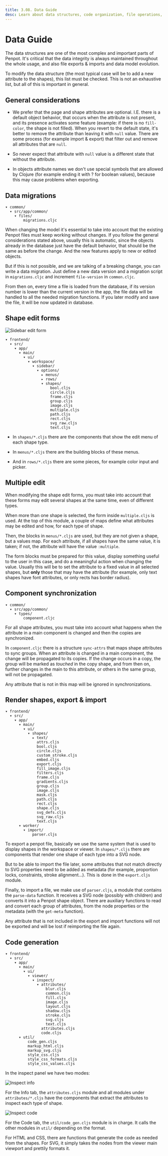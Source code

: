 ```yaml
---
title: 3.08. Data Guide
desc: Learn about data structures, code organization, file operations, migrations, shape editing, and component syncing. See Penpot's technical guide. Try it free!
---
```


# Data Guide

The data structures are one of the most complex and important parts of Penpot.
It's critical that the data integrity is always maintained throughout the whole
usage, and also file exports & imports and data model evolution.

To modify the data structure (the most typical case will be to add a new attribute
to the shapes), this list must be checked. This is not an exhaustive list, but
all of this is important in general.

## General considerations

* We prefer that the page and shape attributes are optional. I.E. there is a
  default object behavior, that occurs when the attribute is not present, and
  its presence activates some feature (example: if there is no <code class="language-clojure">fill-color</code>,
  the shape is not filled). When you revert to the default state, it's better
  to remove the attribute than leaving it with <code class="language-clojure">null</code> value. There are some
  process (for example import & export) that filter out and remove all
  attributes that are <code class="language-clojure">null</code>.

* So never expect that attribute with <code class="language-clojure">null</code> value is a different state that
  without the attribute.

* In objects attribute names we don't use special symbols that are allowed by
  Clojure (for example ending it with ? for boolean values), because this may
  cause problems when exporting.

## Data migrations

```text
▾ common/
  ▾ src/app/common/
    ▾ files/
        migrations.cljc
```

When changing the model it's essential to take into account that the existing
Penpot files must keep working without changes. If you follow the general
considerations stated above, usually this is automatic, since the objects
already in the database just have the default behavior, that should be the same
as before the change. And the new features apply to new or edited objects.

But if this is not possible, and we are talking of a breaking change, you can
write a data migration. Just define a new data version and a migration script
in <code class="language-text">migrations.cljc</code> and increment <code class="language-text">file-version</code> in <code class="language-text">common.cljc</code>.

From then on, every time a file is loaded from the database, if its version
number is lower than the current version in the app, the file data will be
handled to all the needed migration functions. If you later modify and save
the file, it will be now updated in database.

## Shape edit forms

![Sidebar edit form](/img/sidebar-form.png)

```text
▾ frontend/
  ▾ src/
    ▾ app/
      ▾ main/
        ▾ ui/
          ▾ workspace/
            ▾ sidebar/
              ▾ options/
                ▸ menus/
                ▸ rows/
                ▾ shapes/
                    bool.cljs
                    circle.cljs
                    frame.cljs
                    group.cljs
                    image.cljs
                    multiple.cljs
                    path.cljs
                    rect.cljs
                    svg_raw.cljs
                    text.cljs
```

* In <code class="language-text">shapes/*.cljs</code> there are the components that show the edit menu of each
  shape type.

* In <code class="language-text">menus/*.cljs</code> there are the building blocks of these menus.

* And in <code class="language-text">rows/*.cljs</code> there are some pieces, for example color input and
  picker.

## Multiple edit

When modifying the shape edit forms, you must take into account that these
forms may edit several shapes at the same time, even of different types.

When more than one shape is selected, the form inside <code class="language-text">multiple.cljs</code> is used.
At the top of this module, a couple of maps define what attributes may be edited
and how, for each type of shape.

Then, the blocks in <code class="language-text">menus/*.cljs</code> are used, but they are not given a shape, but
a values map. For each attribute, if all shapes have the same value, it is taken;
if not, the attribute will have the value <code class="language-clojure">:multiple</code>.

The form blocks must be prepared for this value, display something useful to
the user in this case, and do a meaningful action when changing the value.
Usually this will be to set the attribute to a fixed value in all selected
shapes, but **only** those that may have the attribute (for example, only text
shapes have font attributes, or only rects has border radius).

## Component synchronization

```text
▾ common/
  ▾ src/app/common/
    ▾ types/
        component.cljc
```

For all shape attributes, you must take into account what happens when the
attribute in a main component is changed and then the copies are synchronized.

In <code class="language-text">component.cljc</code> there is a structure <code class="language-clojure">sync-attrs</code> that maps shape
attributes to sync groups. When an attribute is changed in a main component,
the change will be propagated to its copies. If the change occurs in a copy,
the group will be marked as *touched* in the copy shape, and from then on,
further changes in the main to this attribute, or others in the same group,
will not be propagated.

Any attribute that is not in this map will be ignored in synchronizations.

## Render shapes, export & import

```text
▾ frontend/
  ▾ src/
    ▾ app/
      ▾ main/
        ▾ ui/
          ▾ shapes/
            ▸ text/
              attrs.cljs
              bool.cljs
              circle.cljs
              custom_stroke.cljs
              embed.cljs
              export.cljs
              fill_image.cljs
              filters.cljs
              frame.cljs
              gradients.cljs
              group.cljs
              image.cljs
              mask.cljs
              path.cljs
              rect.cljs
              shape.cljs
              svg_defs.cljs
              svg_raw.cljs
              text.cljs
      ▾ worker/
        ▾ import/
            parser.cljs
```

To export a penpot file, basically we use the same system that is used to
display shapes in the workspace or viewer. In <code class="language-text">shapes/*.cljs</code> there are
components that render one shape of each type into a SVG node.

But to be able to import the file later, some attributes that not match
directly to SVG properties need to be added as metadata (for example,
proportion locks, constraints, stroke alignment...). This is done in the
<code class="language-text">export.cljs</code> module.

Finally, to import a file, we make use of <code class="language-text">parser.cljs</code>, a module that
contains the <code class="language-clojure">parse-data</code> function. It receives a SVG node (possibly with
children) and converts it into a Penpot shape object. There are auxiliary
functions to read and convert each group of attributes, from the node
properties or the metadata (with the <code class="language-clojure">get-meta</code> function).

Any attribute that is not included in the export and import functions
will not be exported and will be lost if reimporting the file again.

## Code generation

```text
▾ frontend/
  ▾ src/
    ▾ app/
      ▾ main/
        ▾ ui/
          ▾ viewer/
            ▾ inspect/
              ▾ attributes/
                  blur.cljs
                  common.cljs
                  fill.cljs
                  image.cljs
                  layout.cljs
                  shadow.cljs
                  stroke.cljs
                  svg.cljs
                  text.cljs
                attributes.cljs
                code.cljs
      ▾ util/
          code_gen.cljs
          markup_html.cljs
          markup_svg.cljs
          style_css.cljs
          style_css_formats.cljs
          style_css_values.cljs
```

In the inspect panel we have two modes:

![Inspect info](/img/handoff-info.png)

For the Info tab, the <code class="language-text">attributes.cljs</code> module and all modules under
<code class="language-text">attributes/*.cljs</code> have the components that extract the attributes to inspect
each type of shape.

![Inspect code](/img/handoff-code.png)

For the Code tab, the <code class="language-text">util/code_gen.cljs</code> module is in charge. It calls the
other modules in <code class="language-text">util/</code> depending on the format.

For HTML and CSS, there are functions that generate the code as needed from the
shapes. For SVG, it simply takes the nodes from the viewer main viewport and
prettily formats it.
